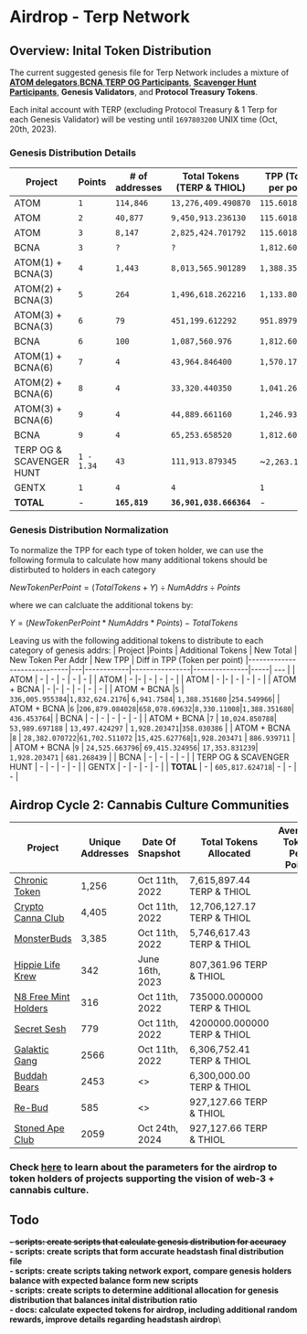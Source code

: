 # Airdrop - Terp Network
## Overview: Inital Token Distribution
The current suggested genesis file for Terp Network includes a mixture of [**ATOM delegators**](./interchain/gaia.csv),[**BCNA**](./interchain/bcna_delegators.csv),[**TERP OG Participants**](./points/terp-og.md), [**Scavenger Hunt Participants**](./points/scavenger-hunt.md), **Genesis Validators**, and **Protocol Treasury Tokens**.

Each inital account with TERP (excluding Protocol Treasury & 1 Terp for each Genesis Validator) will be vesting until `1697803200` UNIX time (Oct, 20th, 2023).


### Genesis Distribution Details
| Project                     | Points     | # of addresses | Total Tokens (TERP & THIOL)  | TPP (Token per point)
|-----------------------------|------------|----------------|---------------|-----|
| ATOM                        | `1`          | `114,846`        | `13,276,409.490870` | `115.601845`
| ATOM                        | `2`          | `40,877`         | `9,450,913.236130`  | `115.601845`
| ATOM                        | `3`          | `8,147`          | `2,825,424.701792`  | `115.601845`
| BCNA                        | `3`          | `?`              | `?`                 | `1,812.601626`
| ATOM(1) + BCNA(3)           | `4`          | `1,443 `         | `8,013,565.901289`  | `1,388.351680`
| ATOM(2) + BCNA(3)           | `5`          | `264`            | `1,496,618.262216`  | `1,133.8017138`
| ATOM(3) + BCNA(3)           | `6`          | `79`             | `451,199.612292`    | `951.897916`
| BCNA                        | `6`          | `100`            | `1,087,560.976`     | `1,812.601626`
| ATOM(1) + BCNA(6)           | `7`          | `4`              | `43,964.846400`     | `1,570.173085`
| ATOM(2) + BCNA(6)           | `8`          | `4`              | `33,320.440350`     | `1,041.263760`
| ATOM(3) + BCNA(6)           | `9`          | `4`              | `44,889.661160`     | `1,246.935032`
| BCNA                        | `9`          | `4`              | `65,253.658520`     | `1,812.601625`
| TERP OG & SCAVENGER HUNT    | `1 - 1.34`   | `43`             | `111,913.879345`    | ~`2,263.172484`
| GENTX                       | `1`          | `4`              | `4`                 | `1`
| **TOTAL**                   | -          |  **`165,819`**     | **`36,901,038.666364`** | -

### Genesis Distribution Normalization
To normalize the TPP for each type of token holder, we can use the following formula to calculate how many additional tokens should be distirbuted to holders in each category 

$NewTokenPerPoint = (TotalTokens + Y) ÷  NumAddrs ÷ Points$

where we can calcluate the additional tokens by:

$Y = (NewTokenPerPoint * NumAddrs * Points) - TotalTokens$


Leaving us with the following additional tokens to distribute to each category of genesis addrs:
| Project                  |Points   | Additional Tokens  | New Total | New Token Per Addr  | New TPP | Diff in TPP (Token per point)
|-----------------------------|---|------------|----------------|---------------|-----| --- |
| ATOM                      | -  | -        | -      | - | - |
| ATOM                      | -  |-        | -       | - | - |
| ATOM                      | -  |-        | -         | - | - |
| ATOM + BCNA               | -  |-        | -       | -  | - | - |
| ATOM + BCNA               |`5` | `336,005.955384`|`1,832,624.2176`| `6,941.7584`| `1,388.351680` |`254.549966`|
| ATOM + BCNA               |`6` |`206,879.084028`|`658,078.69632`|`8,330.11008`|`1,388.351680`| `436.453764`|
| BCNA                      | -  | - | - | - | - |
| ATOM + BCNA               |`7` | `10,024.850788`| `53,989.697188` | `13,497.424297` | `1,928.203471`|`358.030386` |
| ATOM + BCNA               |`8` | `28,382.070722`|`61,702.511072` |`15,425.627768`|`1,928.203471` | `886.939711` |
| ATOM + BCNA               |`9` | `24,525.663796`| `69,415.324956`| `17,353.831239`| `1,928.203471` | `681.268439` |
| BCNA                      | -  | - | -   | - | 
| TERP OG & SCAVENGER HUNT  | -  | - | -  | - | 
| GENTX                     | -  | - | - | - |
| **TOTAL**                 | -  | `605,817.624718`| - | - | - |


## Airdrop Cycle 2: Cannabis Culture Communities 



| Project                                           | Unique Addresses  | Date Of Snapshot   | Total Tokens Allocated | Average Token Per Point |
|---------------------------------------------------|-------------------|-------------------|-------------------| -------------------| 
| [Chronic Token](./eth/communities/cht.csv)        | 1,256             | Oct 11th, 2022    | 7,615,897.44 TERP & THIOL |
| [Crypto Canna Club](./eth/communities/ccc.csv)    | 4,405             | Oct 11th, 2022    | 12,706,127.17 TERP & THIOL |
| [MonsterBuds](./eth/communities/the-buds.csv)     | 3,385             | Oct 11th, 2022    | 5,746,617.43  TERP & THIOL |
| [Hippie Life Krew](./eth/communities/hlk.csv)     | 342               | June 16th, 2023   | 807,361.96  TERP & THIOL |
| [N8 Free Mint Holders](./eth/communities/n8.csv)  | 316               | Oct 11th, 2022    | 735000.000000   TERP & THIOL |
| [Secret Sesh](./eth/communities/sesh.csv)         | 779               | Oct 11th, 2022    | 4200000.000000  TERP & THIOL |
| [Galaktic Gang](./eth/communities/gg.csv)         | 2566              | Oct 11th, 2022    | 6,306,752.41  TERP & THIOL |
| [Buddah Bears](./eth/communities/bb.csv)          | 2453              |  <>               | 6,300,000.00  TERP & THIOL |
| [Re-Bud](./eth/communities/rebud.csv)             | 585               | <>                | 927,127.66  TERP & THIOL |
| [Stoned Ape Club](./eth/communities/rebud.csv)    | 2059              | Oct 24th, 2024    | 927,127.66  TERP & THIOL |

### Check [here](./headstash/README.md) to learn about the parameters for the airdrop to token holders of projects supporting the vision of web-3 + cannabis culture.


## Todo
__~~- scripts: create scripts that calculate genesis distribution for accuracy~~__\
__- scripts: create scripts that form accurate headstash final distribution file__\
__- scripts: create scripts taking network export, compare genesis holders balance with expected balance form new scripts__\
__- scripts: create scripts to determine additional allocation for genesis distribution that balances inital distribution ratio__\
__- docs: calculate expected tokens for airdrop, including additional random rewards, improve details regarding headstash airdrop__\